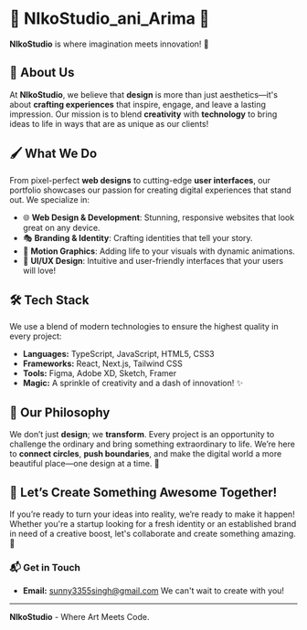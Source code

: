 # 🌟 NIkoStudio_ani_Arima 🌟

**NIkoStudio** is where imagination meets innovation! 🚀

## 🎨 About Us

At **NIkoStudio**, we believe that **design** is more than just aesthetics—it's about **crafting experiences** that inspire, engage, and leave a lasting impression. Our mission is to blend **creativity** with **technology** to bring ideas to life in ways that are as unique as our clients!

## 🖌️ What We Do

From pixel-perfect **web designs** to cutting-edge **user interfaces**, our portfolio showcases our passion for creating digital experiences that stand out. We specialize in:

- 🌐 **Web Design & Development**: Stunning, responsive websites that look great on any device.
- 🎭 **Branding & Identity**: Crafting identities that tell your story.
- 🎥 **Motion Graphics**: Adding life to your visuals with dynamic animations.
- 📱 **UI/UX Design**: Intuitive and user-friendly interfaces that your users will love!

## 🛠️ Tech Stack

We use a blend of modern technologies to ensure the highest quality in every project:

- **Languages:** TypeScript, JavaScript, HTML5, CSS3
- **Frameworks:** React, Next.js, Tailwind CSS
- **Tools:** Figma, Adobe XD, Sketch, Framer
- **Magic:** A sprinkle of creativity and a dash of innovation! ✨

## 🌌 Our Philosophy

We don’t just **design**; we **transform**. Every project is an opportunity to challenge the ordinary and bring something extraordinary to life. We’re here to **connect circles**, **push boundaries**, and make the digital world a more beautiful place—one design at a time. 💫

## 🚀 Let’s Create Something Awesome Together!

If you’re ready to turn your ideas into reality, we’re ready to make it happen! Whether you're a startup looking for a fresh identity or an established brand in need of a creative boost, let's collaborate and create something amazing. 🤝

### 📬 Get in Touch

- **Email:** sunny3355singh@gmail.com
We can't wait to create with you!
---

**NIkoStudio** - Where Art Meets Code.
